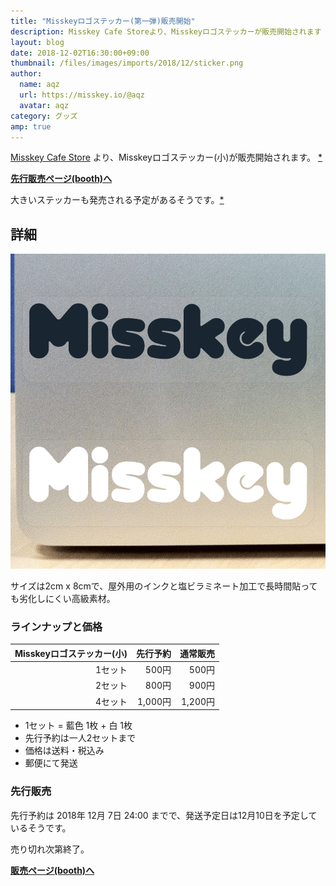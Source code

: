 ```yaml
---
title: "Misskeyロゴステッカー(第一弾)販売開始"
description: Misskey Cafe Storeより、Misskeyロゴステッカーが販売開始されます
layout: blog
date: 2018-12-02T16:30:00+09:00
thumbnail: /files/images/imports/2018/12/sticker.png
author:
  name: aqz
  url: https://misskey.io/@aqz
  avatar: aqz
category: グッズ
amp: true
---
```

[Misskey Cafe Store](https://msky-cafe.booth.pm/) より、Misskeyロゴステッカー(小)が販売開始されます。 [*](https://misskey.xyz/notes/5c02d8e5e0a8a6002746cdbb)

**[先行販売ページ(booth)へ](https://msky-cafe.booth.pm/items/1115309)**

大きいステッカーも発売される予定があるそうです。[*](https://misskey.xyz/notes/5c02de257771780027d67248)

## 詳細
![商品画像](/files/images/imports/2018/12/sticker.png "Misskeyステッカー(小) 商品画像")

サイズは2cm x 8cmで、屋外用のインクと塩ビラミネート加工で長時間貼っても劣化しにくい高級素材。

### ラインナップと価格

| Misskeyロゴステッカー(小) | 先行予約 | 通常販売 |
|--------------------------:|---------:|---------:|
|                   1セット | 500円    | 500円    |
|                   2セット | 800円    | 900円    |
|                   4セット | 1,000円  | 1,200円  |

- 1セット = 藍色 1枚 + 白 1枚
- 先行予約は一人2セットまで
- 価格は送料・税込み
- 郵便にて発送

### 先行販売

先行予約は 2018年 12月 7日 24:00 までで、発送予定日は12月10日を予定しているそうです。  

売り切れ次第終了。

**[販売ページ(booth)へ](https://msky-cafe.booth.pm/items/1115309)**